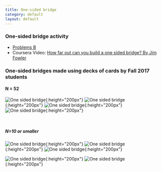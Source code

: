 ```yaml
---
title: One-sided bridge
category: default
layout: default
---
```


### One-sided bridge activity

* [Problems B](../hw/problemsB.pdf) 
* Coursera Video: [How far out can you build a one sided bridge? By Jim Fowler](https://www.coursera.org/learn/advanced-calculus/lecture/9AUVI/how-far-out-can-you-build-a-one-sided-bridge)

### One-sided bridges made using decks of cards by Fall 2017 students 

#### N = 52
![One sided bridge](one_sided_bridge_rd.jpg "One-sided bridge"){:height="200px"}
![One sided bridge](one_sided_bridge_rd2.jpg "One-sided bridge"){:height="200px"}
![One sided bridge](one_sided_bridge_j.jpeg "One-sided bridge"){:height="200px"}
![One sided bridge](one_sided_bridge_tg.jpg "One-sided bridge"){:height="200px"}

<br>

##### N=10 or smaller
![One sided bridge](one_sided_bridge_kg1.jpg "One-sided bridge"){:height="200px"}
![One sided bridge](one_sided_bridge_kg2.jpg "One-sided bridge"){:height="200px"}
![One sided bridge](one_sided_bridge_kg3.jpg "One-sided bridge"){:height="200px"}

![One sided bridge](one_sided_bridge_kk2.jpg "One-sided bridge"){:height="200px"}
![One sided bridge](one_sided_bridge_kk1.png "One-sided bridge"){:height="200px"}